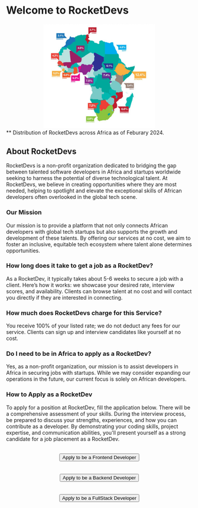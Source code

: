 # Welcome to RocketDevs

<div align="center">
<img src="./assets/african_map.png" alt="Africa Map" style="width:60%">
</div>
** Distribution of RocketDevs across Africa as of Feburary 2024.


## About RocketDevs

RocketDevs is a non-profit organization dedicated to bridging the gap between talented software developers in Africa and startups worldwide seeking to harness the potential of diverse technological talent. At RocketDevs, we believe in creating opportunities where they are most needed, helping to spotlight and elevate the exceptional skills of African developers often overlooked in the global tech scene.

### Our Mission

Our mission is to provide a platform that not only connects African developers with global tech startups but also supports the growth and development of these talents. By offering our services at no cost, we aim to foster an inclusive, equitable tech ecosystem where talent alone determines opportunities.


### How long does it take to get a job as a RocketDev?

As a RocketDev, it typically takes about 5-6 weeks to secure a job with a client. Here’s how it works: we showcase your desired rate, interview scores, and availability. Clients can browse talent at no cost and will contact you directly if they are interested in connecting.


### How much does RocketDevs charge for this Service?

You receive 100% of your listed rate; we do not deduct any fees for our service. Clients can sign up and interview candidates like yourself at no cost.



### Do I need to be in Africa to apply as a RocketDev?

Yes, as a non-profit organization, our mission is to assist developers in Africa in securing jobs with startups. While we may consider expanding our operations in the future, our current focus is solely on African developers.



### How to Apply as a RocketDev

To apply for a position at RocketDev, fill the application below. There will be a comprehensive assessment of your skills. During the interview process, be prepared to discuss your strengths, experiences, and how you can contribute as a developer. By demonstrating your coding skills, project expertise, and communication abilities, you'll present yourself as a strong candidate for a job placement as a RocketDev.



<br>

<div align="center">
    <button type="button" class="md-button md-button--primary" onclick="window.location.href = 'https://airtable.com/appNSZiRah9CI5Xav/shrzOg9hIs4wyJAcA';"> Apply to be a Frontend Developer</button>
</div>

<br>

<br>

<div align="center">
    <button type="button" class="md-button md-button--primary" onclick="window.location.href = 'https://airtable.com/appNSZiRah9CI5Xav/shrVUlkwCJ9Gnergl';"> Apply to be a Backend Developer</button>
</div>

<br>

<br>

<div align="center">
    <button type="button" class="md-button md-button--primary" onclick="window.location.href = 'https://airtable.com/appNSZiRah9CI5Xav/shrOhlPkGpWiNRVzu';"> Apply to be a FullStack Developer</button>
</div>

<br>